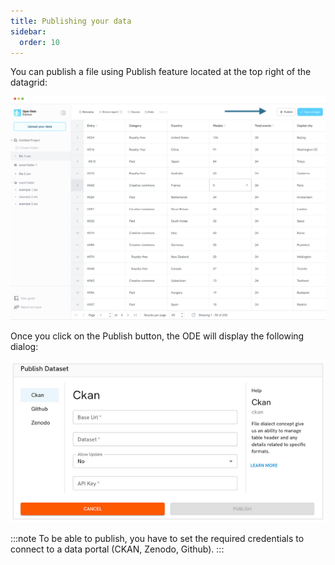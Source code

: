 ```yaml
---
title: Publishing your data
sidebar:
  order: 10
---
```


You can publish a file using Publish feature located at the top right of the datagrid:

![Publish button](./assets/publishing-data/publish-button.png)

Once you click on the Publish button, the ODE will display the following dialog:

![Publish form](./assets/publishing-data/publish-form.png)

:::note
To be able to publish, you have to set the required credentials to connect to a data portal (CKAN, Zenodo, Github).
:::
